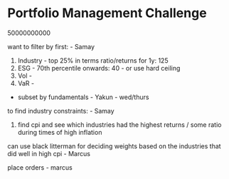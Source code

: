 # Portfolio Management Challenge

50000000000$$$$$$$$

 want to filter by first: - Samay
 1. Industry - top 25% in terms ratio/returns for 1y: 125
 3. ESG - 70th percentile onwards: 40 - or use hard ceiling
 4. Vol -
 5. VaR -

 - subset by fundamentals - Yakun - wed/thurs

 to find industry constraints: - Samay
 1. find cpi and see which industries had the highest returns / some ratio during times of high inflation

 can use black litterman for deciding weights based on the industries that did well in high cpi - Marcus

 place orders - marcus
